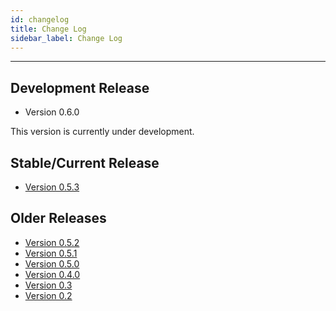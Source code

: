 ```yaml
---
id: changelog
title: Change Log
sidebar_label: Change Log
---
```


------



## Development Release

* Version 0.6.0 

This version is currently under development.

## Stable/Current Release

* [Version 0.5.3](https://github.com/openebs/openebs/releases/tag/v0.5.3)

## Older Releases

* [Version 0.5.2](https://github.com/openebs/openebs/releases/tag/v0.5.2)
* [Version 0.5.1](https://github.com/openebs/openebs/releases/tag/v0.5.1)
* [Version 0.5.0](https://github.com/openebs/openebs/releases/tag/v0.5.0)
* [Version 0.4.0](https://github.com/openebs/openebs/releases/tag/v0.4.0)
* [Version 0.3](https://github.com/openebs/openebs/releases/tag/v0.3)
* [Version 0.2](https://github.com/openebs/openebs/releases/tag/v0.2)








<!-- Hotjar Tracking Code for https://docs.openebs.io -->
<script>
   (function(h,o,t,j,a,r){
       h.hj=h.hj||function(){(h.hj.q=h.hj.q||[]).push(arguments)};
       h._hjSettings={hjid:785693,hjsv:6};
       a=o.getElementsByTagName('head')[0];
       r=o.createElement('script');r.async=1;
       r.src=t+h._hjSettings.hjid+j+h._hjSettings.hjsv;
       a.appendChild(r);
   })(window,document,'https://static.hotjar.com/c/hotjar-','.js?sv=');
</script>
